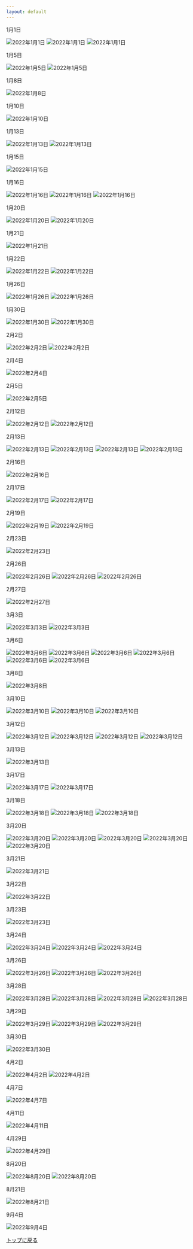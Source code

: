 ```yaml
---
layout: default
---
```


1月1日

![2022年1月1日](./assets/images/211227_00013.png)
![2022年1月1日](./assets/images/211227_00016.png)
![2022年1月1日](./assets/images/220101_00006.png)

1月5日

![2022年1月5日](./assets/images/220105_00001.png)
![2022年1月5日](./assets/images/220103_00009.png)

1月8日

![2022年1月8日](./assets/images/220107_00005.png)

1月10日

![2022年1月10日](./assets/images/220110_00001.png)

1月13日

![2022年1月13日](./assets/images/220113_00002.png)
![2022年1月13日](./assets/images/220113_00001.png)

1月15日

![2022年1月15日](./assets/images/220115_00001.png)

1月16日

![2022年1月16日](./assets/images/220116_00002.gif)
![2022年1月16日](./assets/images/220116_00001.gif)
![2022年1月16日](./assets/images/220116_00001.png)

1月20日

![2022年1月20日](./assets/images/220120_00001.png)
![2022年1月20日](./assets/images/220119_00001.png)

1月21日

![2022年1月21日](./assets/images/220121_00003.png)

1月22日

![2022年1月22日](./assets/images/220122_00004.png)
![2022年1月22日](./assets/images/220122_00005.png)

1月26日

![2022年1月26日](./assets/images/220125_00001.png)
![2022年1月26日](./assets/images/220126_00001.png)

1月30日

![2022年1月30日](./assets/images/220130_00003.png)
![2022年1月30日](./assets/images/220130_00004.png)

2月2日

![2022年2月2日](./assets/images/220202_00001.png)
![2022年2月2日](./assets/images/220202_00004.png)

2月4日

![2022年2月4日](./assets/images/220203_00004.png)

2月5日

![2022年2月5日](./assets/images/220501_00001.png)

2月12日

![2022年2月12日](./assets/images/220210_00001.png)
![2022年2月12日](./assets/images/220211_00002.png)

2月13日

![2022年2月13日](./assets/images/220212_00006.png)
![2022年2月13日](./assets/images/220213_00002.png)
![2022年2月13日](./assets/images/220213_00005.png)
![2022年2月13日](./assets/images/220214_00001.png)

2月16日

![2022年2月16日](./assets/images/220216_00001.png)

2月17日

![2022年2月17日](./assets/images/220213_00004.png)
![2022年2月17日](./assets/images/220213_00003.png)

2月19日

![2022年2月19日](./assets/images/220213_00010.png)
![2022年2月19日](./assets/images/220213_00012.png)

2月23日

![2022年2月23日](./assets/images/220221_00003.png)

2月26日

![2022年2月26日](./assets/images/220226_00001.png)
![2022年2月26日](./assets/images/220226_00005.png)
![2022年2月26日](./assets/images/220227_00002.png)

2月27日

![2022年2月27日](./assets/images/220227_00001.png)


3月3日

![2022年3月3日](./assets/images/220303_00001.png)
![2022年3月3日](./assets/images/220303_00002.png)

3月6日

![2022年3月6日](./assets/images/220304_00006.png)
![2022年3月6日](./assets/images/220305_00005.png)
![2022年3月6日](./assets/images/220305_00001.png)
![2022年3月6日](./assets/images/220305_00004.png)
![2022年3月6日](./assets/images/220306_00002.png)
![2022年3月6日](./assets/images/220306_00001.png)

3月8日

![2022年3月8日](./assets/images/220308_00001.png)

3月10日

![2022年3月10日](./assets/images/220310_00001.png)
![2022年3月10日](./assets/images/220310_00002.png)
![2022年3月10日](./assets/images/220310_00003.png)

3月12日

![2022年3月12日](./assets/images/220312_00001.png)
![2022年3月12日](./assets/images/220312_00002.png)
![2022年3月12日](./assets/images/220312_00003.png)
![2022年3月12日](./assets/images/220312_00004.png)

3月13日

![2022年3月13日](./assets/images/220313_00001.png)

3月17日

![2022年3月17日](./assets/images/220317_00001.png)
![2022年3月17日](./assets/images/220317_00002.png)

3月18日

![2022年3月18日](./assets/images/220318_00001.png)
![2022年3月18日](./assets/images/220318_00002.png)
![2022年3月18日](./assets/images/220318_00003.png)

3月20日

![2022年3月20日](./assets/images/220320_00001.png)
![2022年3月20日](./assets/images/220320_00002.png)
![2022年3月20日](./assets/images/220320_00003.png)
![2022年3月20日](./assets/images/220320_00004.png)
![2022年3月20日](./assets/images/220320_00005.png)

3月21日

![2022年3月21日](./assets/images/220321_00001.png)

3月22日

![2022年3月22日](./assets/images/220322_00001.png)

3月23日

![2022年3月23日](./assets/images/220323_00001.png)

3月24日

![2022年3月24日](./assets/images/220324_00001.png)
![2022年3月24日](./assets/images/220324_00002.png)
![2022年3月24日](./assets/images/220324_00003.png)

3月26日

![2022年3月26日](./assets/images/220326_00001.png)
![2022年3月26日](./assets/images/220326_00002.png)
![2022年3月26日](./assets/images/220326_00003.gif)

3月28日

![2022年3月28日](./assets/images/220328_00001.png)
![2022年3月28日](./assets/images/220328_00002.png)
![2022年3月28日](./assets/images/220328_00003.png)
![2022年3月28日](./assets/images/220328_00004.png)

3月29日

![2022年3月29日](./assets/images/220329_00001.png)
![2022年3月29日](./assets/images/220329_00002.png)
![2022年3月29日](./assets/images/220329_00003.png)

3月30日

![2022年3月30日](./assets/images/220330_00001.png)

4月2日

![2022年4月2日](./assets/images/220402_00001.png)
![2022年4月2日](./assets/images/220402_00002.png)

4月7日

![2022年4月7日](./assets/images/220407_00001.png)

4月11日

![2022年4月11日](./assets/images/220411_00001.png)

4月29日

![2022年4月29日](./assets/images/220413_00005.png)

8月20日

![2022年8月20日](./assets/images/220820_00001.png)
![2022年8月20日](./assets/images/220804_00001.png)

8月21日

![2022年8月21日](./assets/images/220804_00004.png)

9月4日

![2022年9月4日](./assets/images/220904_00001.png)

[トップに戻る](./)
